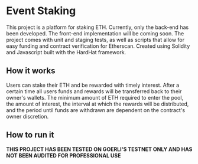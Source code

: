 # Event Staking

This project is a platform for staking ETH. Currently, only the back-end has been developed. The front-end implementation will be coming soon. The project comes with unit and staging tests, as well as scripts that allow for easy funding and contract verification for Etherscan. Created using Solidity and Javascript built with the HardHat framework.

## How it works

Users can stake their ETH and be rewarded with timely interest. After a certain time all users funds and rewards will be transferred back to their owner's wallets. The minimum amount of ETH required to enter the pool, the amount of interest, the interval at which the rewards will be distributed, and the period until funds are withdrawn are dependent on the contract's owner discretion.

## How to run it

**THIS PROJECT HAS BEEN TESTED ON GOERLI'S TESTNET ONLY AND HAS NOT BEEN AUDITED FOR PROFESSIONAL USE**
